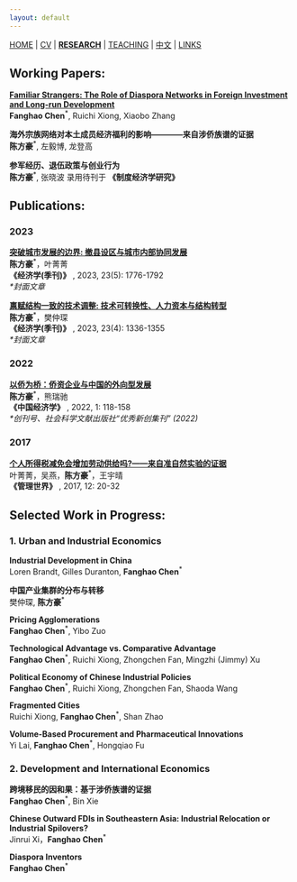 ```yaml
---
layout: default
---
```


[HOME](./index.md) | [CV](./assets/CV_FanghaoChen_231105.pdf) | [**RESEARCH**](./research.md) | [TEACHING](./teaching.md) | [中文](./chinesepage.md) | [LINKS](./links.md)

## Working Papers:

**[Familiar Strangers: The Role of Diaspora Networks in Foreign Investment and Long-run Development](https://papers.ssrn.com/sol3/papers.cfm?abstract_id=4004159)** <br/>
**Fanghao Chen**<sup>*</sup>, Ruichi Xiong, Xiaobo Zhang

**海外宗族网络对本土成员经济福利的影响————来自涉侨族谱的证据** <br/>
**陈方豪**<sup>*</sup>, 左毅博, 龙登高

**参军经历、退伍政策与创业行为** <br/>
**陈方豪**<sup>*</sup>, 张晓波
 录用待刊于 **《制度经济学研究》**
 
## Publications:

### 2023 ###

**[突破城市发展的边界: 撤县设区与城市内部协同发展](https://kns.cnki.net/kcms2/article/abstract?v=La2KlAOQ31QZ4LHEPRQTy3rMKKKmAzji44UI9zGYtUF7O-Hst4RrHDEbrvmNwcksyy8F1g00KvW27S5d7idZV7A_dXlqbPZQDJp9iV2LvNK1BUfxCDZBPd0Kay9nBRVAvqae6y0tueE=&uniplatform=NZKPT&language=CHS)** <br/>
**陈方豪**<sup>*</sup>，叶菁菁 <br/>
**《经济学(季刊)》** , 2023, 23(5): 1776-1792 <br/>
<em> *封面文章 </em>

**[禀赋结构一致的技术调整: 技术可转换性、人力资本与结构转型](https://kns.cnki.net/kcms2/article/abstract?v=3uoqIhG8C44YLTlOAiTRKu87-SJxoEJu6LL9TJzd50n7EU_Z-wbXjTajTLE0Q212OC_2e9Ey6tEM2Bigkp2lsphd1d031YnA&uniplatform=NZKPT)** <br/>
**陈方豪**<sup>*</sup>，樊仲琛 <br/>
**《经济学(季刊)》** , 2023, 23(4): 1336-1355  <br/>
<em> *封面文章 </em>

### 2022 ###

**[以侨为桥：侨资企业与中国的外向型发展](https://kns.cnki.net/kcms2/article/abstract?v=3uoqIhG8C44wp2hFvIb_znleNvEqg4RtCv9vPRf2sA-jdv978489j6hLoFZlwBqHsT6Mr6DFMMps2en_HrmWTJths_yH02b1&uniplatform=NZKPT)** <br/>
**陈方豪**<sup>*</sup>，熊瑞驰 <br/>
**《中国经济学》** , 2022, 1: 118-158 <br/>
<em> *创刊号、社会科学文献出版社“优秀新创集刊” (2022) </em>

### 2017 ###

**[个人所得税减免会增加劳动供给吗?——来自准自然实验的证据](http://www.cnki.com.cn/Article/CJFDTOTAL-GLSJ201712009.htm)** <br/>
叶菁菁，吴燕，**陈方豪**<sup>*</sup>，王宇晴 <br/>
**《管理世界》** , 2017, 12: 20-32

## Selected Work in Progress:

### 1. Urban and Industrial Economics ###

**Industrial Development in China** <br/>
Loren Brandt, Gilles Duranton, **Fanghao Chen**<sup>*</sup>

**中国产业集群的分布与转移** <br/>
樊仲琛, **陈方豪**<sup>*</sup>

**Pricing Agglomerations**  <br/>
**Fanghao Chen**<sup>*</sup>, Yibo Zuo

**Technological Advantage vs. Comparative Advantage** <br/>
**Fanghao Chen**<sup>*</sup>, Ruichi Xiong, Zhongchen Fan, Mingzhi (Jimmy) Xu

**Political Economy of Chinese Industrial Policies** <br/>
**Fanghao Chen**<sup>*</sup>, Ruichi Xiong, Zhongchen Fan, Shaoda Wang

**Fragmented Cities** <br/>
Ruichi Xiong, **Fanghao Chen**<sup>*</sup>, Shan Zhao

**Volume-Based Procurement and Pharmaceutical Innovations** <br/>
Yi Lai, **Fanghao Chen**<sup>*</sup>, Hongqiao Fu

### 2. Development and International Economics ###

**跨境移民的因和果：基于涉侨族谱的证据**<br/>
**Fanghao Chen**<sup>*</sup>, Bin Xie

**Chinese Outward FDIs in Southeastern Asia: Industrial Relocation or Industrial Spilovers?** <br/>
Jinrui Xi，**Fanghao Chen**<sup>*</sup>

**Diaspora Inventors**<br/>
**Fanghao Chen**<sup>*</sup>



